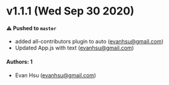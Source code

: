 # v1.1.1 (Wed Sep 30 2020)

#### ⚠️ Pushed to `master`

- added all-contributors plugin to auto (evanhsu@gmail.com)
- Updated App.js with text (evanhsu@gmail.com)

#### Authors: 1

- Evan Hsu (evanhsu@gmail.com)
